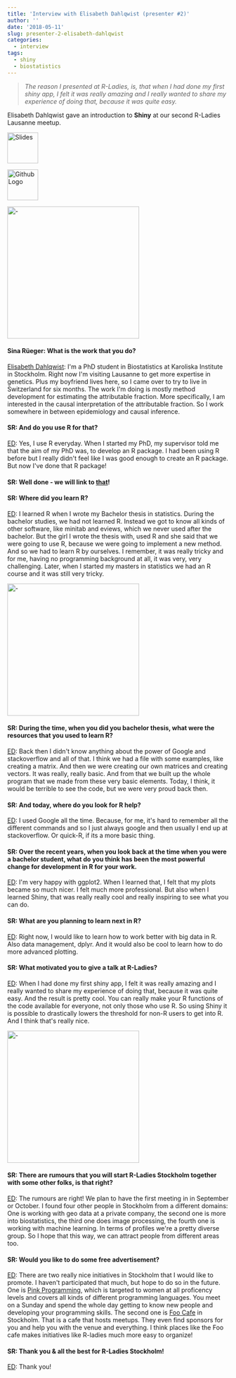 ```yaml
---
title: 'Interview with Elisabeth Dahlqwist (presenter #2)'
author: ''
date: '2018-05-11'
slug: presenter-2-elisabeth-dahlqwist
categories: 
  - interview
tags:
  - shiny
  - biostatistics
---
```



> *The reason I presented at R-Ladies, is, that when I had done my first shiny app, I felt it was really amazing and I really wanted to share my experience of doing that, because it was quite easy.*


Elisabeth Dahlqwist [<i class="fab fa-twitter"></i>](https://twitter.com/Elistif)[<i class="far fa-address-card"></i>](https://ki.se/en/people/elisda) gave an introduction to **Shiny** at our second R-Ladies Lausanne meetup. 



<a href="https://github.com/downloads/rladies/meetup-presentations_lausanne/blob/master/20180314_shiny/shiny_presentation.pdf"><img src="/files/img_slides.png" align="middle" alt="Slides" height="70" /></a>

<a href="https://github.com/downloads/rladies/meetup-presentations_lausanne/blob/master/20180314_shiny/shiny_examples.zip"><img src="/files/img_material.png" align="middle" alt="Github Logo" height="70" /></a> 


<img src="/files/2018-03-14-shiny/DSC02080-small.png" alt="-" height="300" />


#### Sina R&uuml;eger: What is the work that you do?
<u>Elisabeth Dahlqwist</u>: I'm a PhD student in Biostatistics at Karoliska Institute in Stockholm. Right now I'm visiting Lausanne to get more expertise in genetics. Plus my boyfriend lives here, so I came over to try to live in Switzerland for six months. The work I'm doing is mostly method development for estimating the attributable fraction. More specifically, I am interested in the causal interpretation of the attributable fraction. So I work somewhere in between epidemiology and causal inference.

#### SR: And do you use R for that? 
<u>ED</u>: Yes, I use R everyday. When I started my PhD, my supervisor told me that the aim of my PhD was, to develop an R package. I had been 
using R before but I really didn't feel like I was good enough to create an R package. But now I've done that R package!

#### SR: Well done - we will link to [that](https://cran.r-project.org/web/packages/AF/index.html)!


#### SR: Where did you learn R? 
<u>ED</u>: I learned R when I wrote my Bachelor thesis in statistics. During the bachelor studies, we had not learned R. Instead we got to know all kinds of other software, like minitab and eviews, which we never used after the bachelor. But the girl I wrote the thesis with, used R and she said that we were going to use R, because we were going to implement a new method. And so we had to learn R by ourselves. I remember, it was really tricky and for me, having no programming background at all, it was very, very challenging. Later, when I started my masters in statistics we had an R course and it was still very tricky. 

<img src="/files/2018-03-14-shiny/DSC02081.png" alt="-" height="300" />


#### SR: During the time, when you did you bachelor thesis, what were the resources that you used to learn R? 
<u>ED</u>: Back then I didn't know anything about the power of Google and stackoverflow and all of that. I think we had a file with some examples, like creating a matrix. And then we were creating our own matrices and creating vectors. It was really, really basic. And from that we built up the whole program that we made from these very basic elements. Today, I think, it would be terrible to see the code, but we were very proud back then. 

#### SR: And today, where do you look for R help?
<u>ED</u>: I used Google all the time. Because, for me, it's hard to remember all the different commands and so I just always google and then usually I end up at stackoverflow. Or quick-R, if its a more basic thing. 

#### SR: Over the recent years, when you look back at the time when you were a bachelor student, what do you think has been the most powerful change for development in R for your work.
<u>ED</u>: I'm very happy with ggplot2. When I learned that, I felt that my plots became so much nicer. I felt much more professional. But also when I learned Shiny, that was really really cool and really inspiring to see what you can do.

#### SR: What are you planning to learn next in R? 
<u>ED</u>: Right now, I would like to learn how to work better with big data in R. Also data management, dplyr. And it would also be cool to learn how to do more advanced plotting.

#### SR: What motivated you to give a talk at R-Ladies?
<u>ED</u>: When I had done my first shiny app, I felt it was really amazing and I really wanted to share my experience of doing that, because it was quite easy. And the result is pretty cool. You can really make your R functions of the code available for everyone, not only those who use R. So using Shiny it is possible to drastically lowers the threshold for non-R users to get into R. And I think that's really nice.

<img src="/files/2018-03-14-shiny/DSC02087.png" alt="-" height="300" />

#### SR: There are rumours that you will start R-Ladies Stockholm together with some other folks, is that right? 
<u>ED</u>: The rumours are right! We plan to have the first meeting in in September or October. I found four other people in Stockholm from a different domains: One is working with geo data at a private company, the second one is more into biostatistics, the third one does image processing, the fourth one is working with machine learning. In terms of profiles we're a pretty diverse group. So I hope that this way, we can attract people from  different areas too. 

#### SR: Would you like to do some free advertisement?
<u>ED</u>: There are two really nice initiatives in Stockholm that I would like to promote. I haven't participated that much, but hope to do so in the future. One is [Pink Programming](https://www.pinkprogramming.se/), which is targeted to women at all proficency levels and covers all kinds of different programming languages. You meet on a Sunday and spend the whole day getting to know new people and developing your programming skills. The second one is [Foo Cafe](http://foocafe.org/) in Stockholm. That is a cafe that hosts meetups. They even find sponsors for you and help you with the venue and everything. I think places like the Foo cafe makes initiatives like R-ladies much more easy to organize! 

#### SR: Thank you & all the best for R-Ladies Stockholm!
<u>ED</u>: Thank you!

